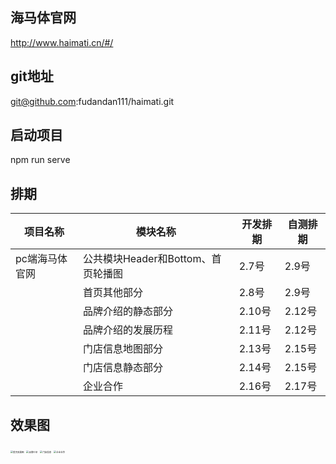 ## 海马体官网

http://www.haimati.cn/#/

## git地址

git@github.com:fudandan111/haimati.git

## 启动项目

npm run serve

## 排期

| 项目名称       | 模块名称                           | 开发排期 | 自测排期 |
| -------------- | ---------------------------------- | -------- | -------- |
| pc端海马体官网 | 公共模块Header和Bottom、首页轮播图 | 2.7号    | 2.9号    |
|                | 首页其他部分                       | 2.8号    | 2.9号    |
|                | 品牌介绍的静态部分                 | 2.10号   | 2.12号   |
|                | 品牌介绍的发展历程                 | 2.11号   | 2.12号   |
|                | 门店信息地图部分                   | 2.13号   | 2.15号   |
|                | 门店信息静态部分                   | 2.14号   | 2.15号   |
|                | 企业合作                           | 2.16号   | 2.17号   |

## 效果图

<img src="C:\Users\付丹丹\Desktop\vue\haimati\designImage\home.png" alt="首页效果图" style="zoom:25%;" />

<img src="C:\Users\付丹丹\Desktop\vue\haimati\designImage\introduce.png" alt="品牌介绍" style="zoom:25%;" />

<img src="C:\Users\付丹丹\Desktop\vue\haimati\designImage\info.png" alt="门店信息" style="zoom:25%;" />

<img src="C:\Users\付丹丹\Desktop\vue\haimati\designImage\cooperation.png" alt="企业合作" style="zoom:25%;" />